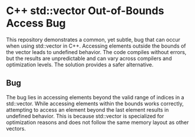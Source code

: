 # C++ std::vector<bool> Out-of-Bounds Access Bug
This repository demonstrates a common, yet subtle, bug that can occur when using std::vector<bool> in C++.  Accessing elements outside the bounds of the vector leads to undefined behavior. The code compiles without errors, but the results are unpredictable and can vary across compilers and optimization levels.  The solution provides a safer alternative. 

## Bug
The bug lies in accessing elements beyond the valid range of indices in a std::vector<bool>.  While accessing elements within the bounds works correctly, attempting to access an element beyond the last element results in undefined behavior. This is because std::vector<bool> is specialized for optimization reasons and does not follow the same memory layout as other vectors.